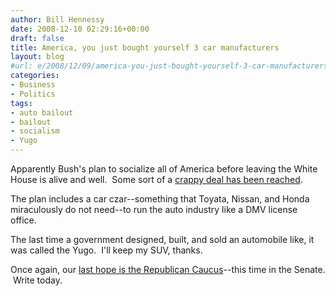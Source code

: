 ```yaml
---
author: Bill Hennessy
date: 2008-12-10 02:29:16+00:00
draft: false
title: America, you just bought yourself 3 car manufacturers
layout: blog
#url: e/2008/12/09/america-you-just-bought-yourself-3-car-manufacturers/
categories:
- Business
- Politics
tags:
- auto bailout
- bailout
- socialism
- Yugo
---
```


Apparently Bush's plan to socialize all of America before leaving the White House is alive and well.  Some sort of a [crappy deal has been reached](https://www.chicagomag.com/core/pagetools.php?pageid=7444&url=/Chicago-Magazine/February-2008/Mr-Un-Popularity/&mode=print).

The plan includes a car czar--something that Toyata, Nissan, and Honda miraculously do not need--to run the auto industry like a DMV license office.  

The last time a government designed, built, and sold an automobile like, it was called the Yugo.  I'll keep my SUV, thanks.

Once again, our [last hope is the Republican Caucus](https://michellemalkin.com/2008/12/09/yes-more-voices-for-a-gop-filibuster-of-the-uaw-bailout/)--this time in the Senate.  Write today.

